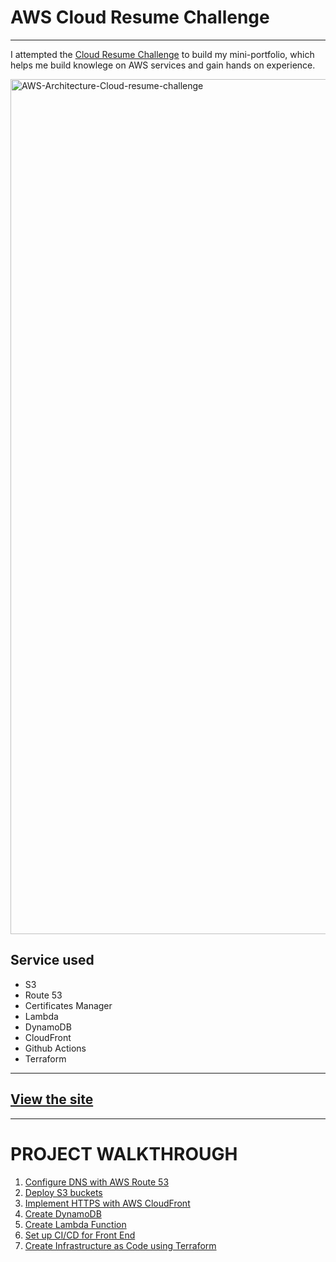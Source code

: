 
# AWS Cloud Resume Challenge
-----
I attempted the [Cloud Resume Challenge](https://cloudresumechallenge.dev/) to build my mini-portfolio, which helps me build knowlege on AWS services and gain hands on experience. 

<img width="1368" alt="AWS-Architecture-Cloud-resume-challenge" src="https://github.com/hhphu/Cloud/assets/45286750/0fb1278f-978f-41c5-8f42-eb63efe8f8c1">

## Service used
- S3
- Route 53
- Certificates Manager
- Lambda
- DynamoDB
- CloudFront
- Github Actions
- Terraform

-----
## [View the site](https://hhphu.com)
-----

# PROJECT WALKTHROUGH
1. [Configure DNS with AWS Route 53](configure-dns-route53.md)
2. [Deploy S3 buckets](deploy-s3.md)
3. [Implement HTTPS with AWS CloudFront](implement-https-cloudfront.md)
4. [Create DynamoDB](create-dynamodb.md)
5. [Create Lambda Function](create-lambda-function.md)
6. [Set up CI/CD for Front End](setup-cicd.md)
7. [Create Infrastructure as Code using Terraform](Terraform)
